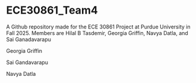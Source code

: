 # ECE30861_Team4

A Github repository made for the ECE 30861 Project at Purdue University in Fall 2025.
Members are Hilal B Tasdemir, Georgia Griffin, Navya Datla, and Sai Ganadavarapu 

Georgia Griffin

Sai Gandavarapu

Navya Datla
